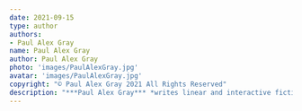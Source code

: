 ```yaml
---
date: 2021-09-15
type: author
authors:
- Paul Alex Gray
name: Paul Alex Gray
author: Paul Alex Gray
photo: 'images/PaulAlexGray.jpg'
avatar: 'images/PaulAlexGray.jpg'
copyright: "© Paul Alex Gray 2021 All Rights Reserved"
description: "***Paul Alex Gray*** *writes linear and interactive fiction starring sentient black holes, wayward sea monsters, curious AIs and more. His work has been published in* Nature Futures, Andromeda Spaceways, PodCastle *and others. Paul grew up by the beaches of Australia, then traveled the world and now lives in Canada. On his adventures, he has been a startup founder, game designer and mentor to technology entrepreneurs. Chat with him on Twitter [@paulalexgray](https://twitter.com/paulalexgray) or visit [www.paulalexgray.com](https://paulalexgray.com/).*"
---
```


